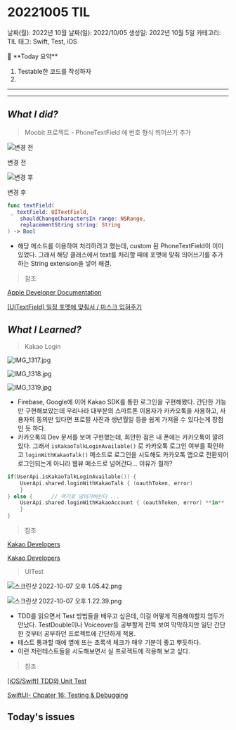# 20221005 TIL

날짜(월): 2022년 10월
날짜(일): 2022/10/05
생성일: 2022년 10월 5일
카테고리: TIL
태그: Swift, Test, iOS

<aside>
🌟 **Today 요약**

1. Testable한 코드를 작성하자
2. 

---

---

</aside>

## *What I did?*

> Moobit 프로젝트 - PhoneTextField 에 번호 형식 띄어쓰기 추가
> 

![변경 전](20221005%20TIL/IMG_1315.jpg)

변경 전

![변경 후](20221005%20TIL/IMG_1316.jpg)

변경 후

```swift
func textField(
 _ textField: UITextField,
    shouldChangeCharactersIn range: NSRange,
    replacementString string: String
) -> Bool
```

- 해당 메소드를 이용하여 처리하려고 했는데, custom 된 PhoneTextField이 이미 있었다. 
그래서 해당 클래스에서 text를 처리할 때에 포맷에 맞춰 띄어쓰기를 추가하는 String extension을 넣어 해결.

> 참조
> 

[Apple Developer Documentation](https://developer.apple.com/documentation/uikit/uitextfielddelegate/1619599-textfield/)

[[UITextField] 일정 포멧에 맞춰서 / 마스크 입혀주기](https://minios.tistory.com/40)

## *What I Learned?*

> Kakao Login
> 

![IMG_1317.jpg](20221005%20TIL/IMG_1317.jpg)

![IMG_1318.jpg](20221005%20TIL/IMG_1318.jpg)

![IMG_1319.jpg](20221005%20TIL/IMG_1319.jpg)

- Firebase, Google에 이어 Kakao SDK를 통한 로그인을 구현해봤다. 간단한 기능만 구현해보았는데 우리나라 대부분의 스마트폰 이용자가 카카오톡을 사용하고, 사용자의 동의만 있다면 프로필 사진과 생년월일 등을 쉽게 가져올 수 있다는게 장점인 듯 하다.
- 카카오톡의 Dev 문서를 보며 구현했는데, 희안한 점은 내 폰에는 카카오톡이 깔려있다. 그래서  `isKakaoTalkLoginAvailable()` 로 카카오톡 로그인 여부를 확인하고 `loginWithKakaoTalk()` 메소드로 로그인을 시도해도 카카오톡 앱으로 전환되어 로그인되는게 아니라 웹뷰 메소드로 넘어간다… 이유가 뭘까?

```swift
if(UserApi.isKakaoTalkLoginAvailable()) {
	UserApi.shared.loginWithKakaoTalk { (oauthToken, error) 
	}
} else {      // 여기로 넘어가버린다 ...
	UserApi.shared.loginWithKakaoAccount { (oauthToken, error) **in**
	}
}
```

> 참조
> 

[Kakao Developers](https://developers.kakao.com/docs/latest/ko/kakaologin/ios)

[Kakao Developers](https://developers.kakao.com/sdk/reference/ios/release/KakaoSDKUser/index.html)

> UITest
> 

![스크린샷 2022-10-07 오후 1.05.42.png](20221005%20TIL/%25E1%2584%2589%25E1%2585%25B3%25E1%2584%258F%25E1%2585%25B3%25E1%2584%2585%25E1%2585%25B5%25E1%2586%25AB%25E1%2584%2589%25E1%2585%25A3%25E1%2586%25BA_2022-10-07_%25E1%2584%258B%25E1%2585%25A9%25E1%2584%2592%25E1%2585%25AE_1.05.42.png)

![스크린샷 2022-10-07 오후 1.22.39.png](20221005%20TIL/%25E1%2584%2589%25E1%2585%25B3%25E1%2584%258F%25E1%2585%25B3%25E1%2584%2585%25E1%2585%25B5%25E1%2586%25AB%25E1%2584%2589%25E1%2585%25A3%25E1%2586%25BA_2022-10-07_%25E1%2584%258B%25E1%2585%25A9%25E1%2584%2592%25E1%2585%25AE_1.22.39.png)

- TDD를 읽으면서 Test 방법들을 배우고 싶은데, 이걸 어떻게 적용해야할지 엄두가 안났다. TestDouble이나 Voiceover등 공부할게 잔뜩 보여 막막하지만 일단 간단한 것부터 공부하던 프로젝트에 간단하게 적용.
- 테스트 통과할 때에 옆에 뜨는 초록색 체크가 매우 기분이 좋고 뿌듯하다.
- 이런 저런테스트들을 시도해보면서 실 프로젝트에 적용해 보고 싶다.

> 참조
> 

[[iOS/Swift] TDD와 Unit Test](https://leeari95.tistory.com/60)

[SwiftUI- Chpater 16: Testing & Debugging](https://minosaekki.tistory.com/40)

## Today's issues

